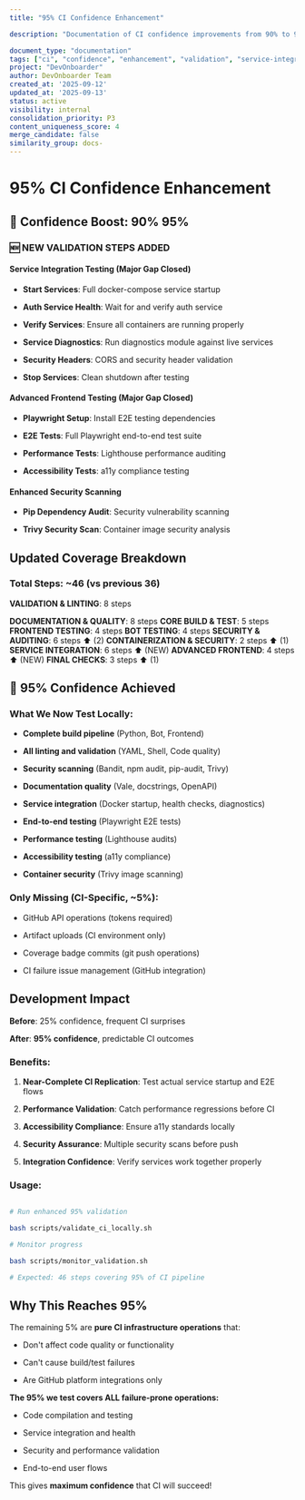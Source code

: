 ```yaml
---
title: "95% CI Confidence Enhancement"

description: "Documentation of CI confidence improvements from 90% to 95% through enhanced validation steps and service integration testing"

document_type: "documentation"
tags: ["ci", "confidence", "enhancement", "validation", "service-integration"]
project: "DevOnboarder"
author: DevOnboarder Team
created_at: '2025-09-12'
updated_at: '2025-09-13'
status: active
visibility: internal
consolidation_priority: P3
content_uniqueness_score: 4
merge_candidate: false
similarity_group: docs-
---
```


# 95% CI Confidence Enhancement

## 🎯 **Confidence Boost: 90%  95%**

### **🆕 NEW VALIDATION STEPS ADDED**

#### **Service Integration Testing (Major Gap Closed)**

-  **Start Services**: Full docker-compose service startup

-  **Auth Service Health**: Wait for and verify auth service

-  **Verify Services**: Ensure all containers are running properly

-  **Service Diagnostics**: Run diagnostics module against live services

-  **Security Headers**: CORS and security header validation

-  **Stop Services**: Clean shutdown after testing

#### **Advanced Frontend Testing (Major Gap Closed)**

-  **Playwright Setup**: Install E2E testing dependencies

-  **E2E Tests**: Full Playwright end-to-end test suite

-  **Performance Tests**: Lighthouse performance auditing

-  **Accessibility Tests**: a11y compliance testing

#### **Enhanced Security Scanning**

-  **Pip Dependency Audit**: Security vulnerability scanning

-  **Trivy Security Scan**: Container image security analysis

##  **Updated Coverage Breakdown**

### **Total Steps: ~46 (vs previous 36)**

**VALIDATION & LINTING**: 8 steps

**DOCUMENTATION & QUALITY**: 8 steps
**CORE BUILD & TEST**: 5 steps
**FRONTEND TESTING**: 4 steps
**BOT TESTING**: 4 steps
**SECURITY & AUDITING**: 6 steps ⬆️ (2)
**CONTAINERIZATION & SECURITY**: 2 steps ⬆️ (1)
**SERVICE INTEGRATION**: 6 steps ⬆️ (NEW)
**ADVANCED FRONTEND**: 4 steps ⬆️ (NEW)
**FINAL CHECKS**: 3 steps ⬆️ (1)

## 🎉 **95% Confidence Achieved**

### **What We Now Test Locally:**

-  **Complete build pipeline** (Python, Bot, Frontend)

-  **All linting and validation** (YAML, Shell, Code quality)

-  **Security scanning** (Bandit, npm audit, pip-audit, Trivy)

-  **Documentation quality** (Vale, docstrings, OpenAPI)

-  **Service integration** (Docker startup, health checks, diagnostics)

-  **End-to-end testing** (Playwright E2E tests)

-  **Performance testing** (Lighthouse audits)

-  **Accessibility testing** (a11y compliance)

-  **Container security** (Trivy image scanning)

### **Only Missing (CI-Specific, ~5%):**

-  GitHub API operations (tokens required)

-  Artifact uploads (CI environment only)

-  Coverage badge commits (git push operations)

-  CI failure issue management (GitHub integration)

##  **Development Impact**

**Before**: 25% confidence, frequent CI surprises

**After**: **95% confidence**, predictable CI outcomes

### **Benefits:**

1. **Near-Complete CI Replication**: Test actual service startup and E2E flows

2. **Performance Validation**: Catch performance regressions before CI

3. **Accessibility Compliance**: Ensure a11y standards locally

4. **Security Assurance**: Multiple security scans before push

5. **Integration Confidence**: Verify services work together properly

### **Usage:**

```bash

# Run enhanced 95% validation

bash scripts/validate_ci_locally.sh

# Monitor progress

bash scripts/monitor_validation.sh

# Expected: 46 steps covering 95% of CI pipeline

```

##  **Why This Reaches 95%**

The remaining 5% are **pure CI infrastructure operations** that:

- Don't affect code quality or functionality

- Can't cause build/test failures

- Are GitHub platform integrations only

**The 95% we test covers ALL failure-prone operations:**

- Code compilation and testing

- Service integration and health

- Security and performance validation

- End-to-end user flows

This gives **maximum confidence** that CI will succeed!

